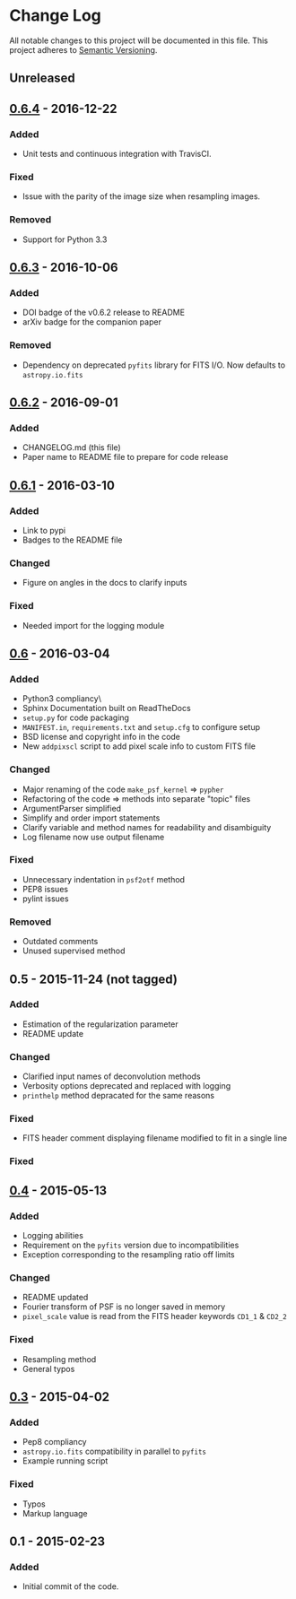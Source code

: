 # Change Log
All notable changes to this project will be documented in this file.
This project adheres to [Semantic Versioning](http://semver.org/).


## Unreleased

## [0.6.4] - 2016-12-22
### Added
- Unit tests and continuous integration with TravisCI.

### Fixed
- Issue with the parity of the image size when resampling images.

### Removed
- Support for Python 3.3

## [0.6.3] - 2016-10-06
### Added
- DOI badge of the v0.6.2 release to README
- arXiv badge for the companion paper

### Removed
- Dependency on deprecated `pyfits` library for FITS I/O.
Now defaults to `astropy.io.fits`

## [0.6.2] - 2016-09-01
### Added
- CHANGELOG.md (this file)
- Paper name to README file to prepare for code release

## [0.6.1] - 2016-03-10
### Added
- Link to pypi
- Badges to the README file

### Changed
- Figure on angles in the docs to clarify inputs

### Fixed
- Needed import for the logging module

## [0.6] - 2016-03-04
### Added
- Python3 compliancy\
- Sphinx Documentation built on ReadTheDocs
- `setup.py` for code packaging
- `MANIFEST.in`, `requirements.txt` and `setup.cfg` to configure setup
- BSD license and copyright info in the code
- New `addpixscl` script to add pixel scale info to custom FITS file

### Changed
- Major renaming of the code `make_psf_kernel` => `pypher`
- Refactoring of the code => methods into separate "topic" files
- ArgumentParser simplified
- Simplify and order import statements
- Clarify variable and method names for readability and disambiguity
- Log filename now use output filename

### Fixed
- Unnecessary indentation in `psf2otf` method
- PEP8 issues
- pylint issues

### Removed
- Outdated comments
- Unused supervised method


## 0.5 - 2015-11-24 (not tagged)
### Added
- Estimation of the regularization parameter
- README update

### Changed
- Clarified input names of deconvolution methods
- Verbosity options deprecated and replaced with logging
- `printhelp` method depracated for the same reasons

### Fixed
- FITS header comment displaying filename modified to fit in a single line

### Fixed

## [0.4] - 2015-05-13
### Added
- Logging abilities
- Requirement on the `pyfits` version due to incompatibilities
- Exception corresponding to the resampling ratio off limits

### Changed
- README updated
- Fourier transform of PSF is no longer saved in memory
- `pixel_scale` value is read from the FITS header keywords `CD1_1` & `CD2_2`

### Fixed
- Resampling method
- General typos

## [0.3] - 2015-04-02
### Added
- Pep8 compliancy
- `astropy.io.fits` compatibility in parallel to `pyfits`
- Example running script

### Fixed
- Typos
- Markup language

## 0.1 - 2015-02-23
### Added
- Initial commit of the code.


[Unreleased]: https://github.com/aboucaud/pypher/compare/v0.6.4...HEAD
[0.6.4]: https://github.com/aboucaud/pypher/compare/v0.6.3...v0.6.4
[0.6.3]: https://github.com/aboucaud/pypher/compare/v0.6.2...v0.6.3
[0.6.2]: https://github.com/aboucaud/pypher/compare/v0.6.1...v0.6.2
[0.6.1]: https://github.com/aboucaud/pypher/compare/v0.6...v0.6.1
[0.6]: https://github.com/aboucaud/pypher/compare/v0.4...v0.6
[0.4]: https://github.com/aboucaud/pypher/compare/v0.3...v0.4
[0.3]: https://github.com/aboucaud/pypher/compare/v0.1...v0.3
